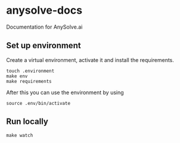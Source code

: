 # anysolve-docs

Documentation for AnySolve.ai

## Set up environment

Create a virtual environment, activate it and install the requirements.

```
touch .environment
make env
make requirements
```

After this you can use the environment by using

```
source .env/bin/activate
```

## Run locally

```
make watch
```
